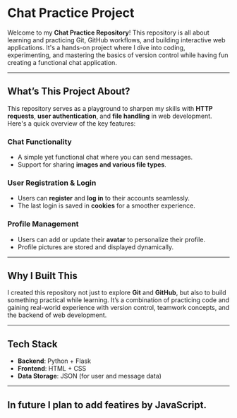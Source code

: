 # Chat Practice Project

Welcome to my **Chat Practice Repository**! 
This repository is all about learning and practicing Git, GitHub workflows, and building interactive web applications. It's a hands-on project where I dive into coding, experimenting, and mastering the basics of version control while having fun creating a functional chat application.

---

## What’s This Project About?

This repository serves as a playground to sharpen my skills with **HTTP requests**, **user authentication**, and **file handling** in web development. Here's a quick overview of the key features:

### Chat Functionality
- A simple yet functional chat where you can send messages.  
- Support for sharing **images and various file types**.  

### User Registration & Login
- Users can **register** and **log in** to their accounts seamlessly.  
- The last login is saved in **cookies** for a smoother experience.

### Profile Management
- Users can add or update their **avatar** to personalize their profile.  
- Profile pictures are stored and displayed dynamically.  

---

## Why I Built This

I created this repository not just to explore **Git** and **GitHub**, but also to build something practical while learning. It’s a combination of practicing code and gaining real-world experience with version control, teamwork concepts, and the backend of web development.

---

## Tech Stack

- **Backend**: Python + Flask  
- **Frontend**: HTML + CSS  
- **Data Storage**: JSON (for user and message data)


---

## In future I plan to add featires by JavaScript.

